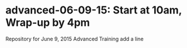 # advanced-06-09-15: Start at 10am, Wrap-up by 4pm
Repository for June 9, 2015 Advanced Training
add a line

